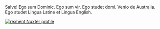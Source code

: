 Salve! Ego sum Dominic. Ego sum vir. Ego studet domi. Venio de Australia. Ego studet Lingua Latine et Lingua English.


[![rexhent Nuxter profile](https://nuxters.nuxt.com/card/rexhent/og.png)](https://nuxters.nuxt.com/rexhent)
<!--
**rexhent/rexhent** is a ✨ _special_ ✨ repository because its `README.md` (this file) appears on your GitHub profile.

Here are some ideas to get you started:

- 🔭 I’m currently working on ...
- 🌱 I’m currently learning ...
- 👯 I’m looking to collaborate on ...
- 🤔 I’m looking for help with ...
- 💬 Ask me about ...
- 📫 How to reach me: ...
- 😄 Pronouns: ...
- ⚡ Fun fact: ...
-->
